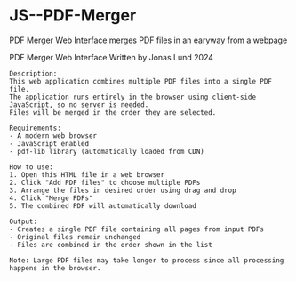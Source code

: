 # JS--PDF-Merger
PDF Merger Web Interface merges PDF files in an earyway from a webpage

PDF Merger Web Interface
    Written by Jonas Lund 2024

    Description:
    This web application combines multiple PDF files into a single PDF file.
    The application runs entirely in the browser using client-side JavaScript, so no server is needed.
    Files will be merged in the order they are selected.
    
    Requirements:
    - A modern web browser
    - JavaScript enabled
    - pdf-lib library (automatically loaded from CDN)
    
    How to use:
    1. Open this HTML file in a web browser
    2. Click "Add PDF files" to choose multiple PDFs
    3. Arrange the files in desired order using drag and drop
    4. Click "Merge PDFs"
    5. The combined PDF will automatically download
    
    Output:
    - Creates a single PDF file containing all pages from input PDFs
    - Original files remain unchanged
    - Files are combined in the order shown in the list
    
    Note: Large PDF files may take longer to process since all processing happens in the browser.
    
